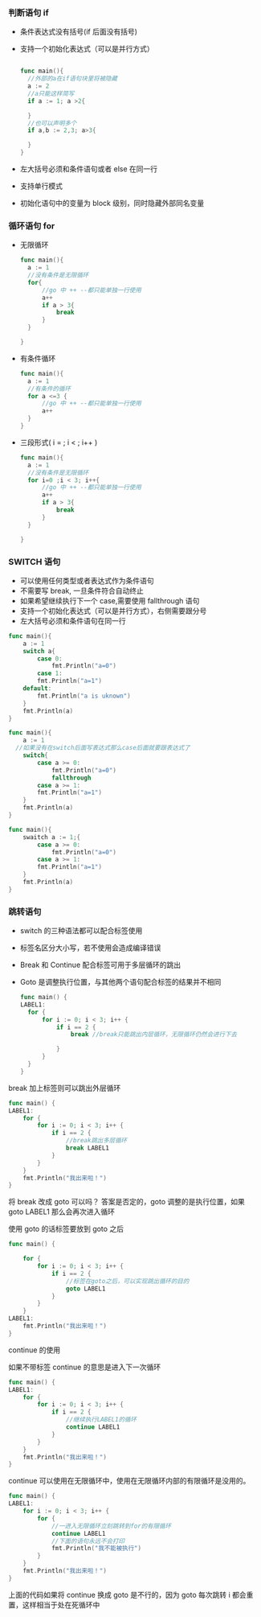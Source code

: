 ### 判断语句 if

- 条件表达式没有括号(if 后面没有括号)

- 支持一个初始化表达式（可以是并行方式）

  ```go

  func main(){
    //外部的a在if语句块里将被隐藏
    a := 2
    //a只能这样简写
    if a := 1; a >2{

  	}
    //也可以声明多个
    if a,b := 2,3; a>3{

    }
  }


  ```

- 左大括号必须和条件语句或者 else 在同一行

- 支持单行模式

- 初始化语句中的变量为 block 级别，同时隐藏外部同名变量

### 循环语句 for

- 无限循环

  ```go
  func main(){
  	a := 1
  	//没有条件是无限循环
  	for{
  		//go 中 ++ --都只能单独一行使用
  		a++
  		if a > 3{
  			break
  		}
  	}

  }
  ```

- 有条件循环

  ```go
  func main(){
  	a := 1
  	//有条件的循环
  	for a <=3 {
  		//go 中 ++ --都只能单独一行使用
  		a++
  	}
  }
  ```

- 三段形式( i = ; i < ; i++ )

  ```go
  func main(){
  	a := 1
  	//没有条件是无限循环
  	for i=0 ;i < 3; i++{
  		//go 中 ++ --都只能单独一行使用
  		a++
  		if a > 3{
  			break
  		}
  	}

  }
  ```

### SWITCH 语句

- 可以使用任何类型或者表达式作为条件语句
- 不需要写 break, 一旦条件符合自动终止
- 如果希望继续执行下一个 case,需要使用 fallthrough 语句
- 支持一个初始化表达式（可以是并行方式），右侧需要跟分号
- 左大括号必须和条件语句在同一行

```go
func main(){
	a := 1
	switch a{
		case 0:
			fmt.Println("a=0")
		case 1:
    	fmt.Println("a=1")
    default:
    	fmt.Println("a is uknown")
	}
	fmt.Println(a)
}
```

```go
func main(){
	a := 1
  //如果没有在switch后面写表达式那么case后面就要跟表达式了
	switch{
		case a >= 0:
			fmt.Println("a=0")
			fallthrough
		case a >= 1:
    	fmt.Println("a=1")
	}
	fmt.Println(a)
}
```

```go
func main(){
	swaitch a := 1;{
		case a >= 0:
			fmt.Println("a=0")
		case a >= 1:
    	fmt.Println("a=1")
	}
	fmt.Println(a)
}
```

### 跳转语句

- switch 的三种语法都可以配合标签使用

- 标签名区分大小写，若不使用会造成编译错误

- Break 和 Continue 配合标签可用于多层循环的跳出

- Goto 是调整执行位置，与其他两个语句配合标签的结果并不相同

  ```go
  func main() {
  LABEL1:
  	for {
  		for i := 0; i < 3; i++ {
  			if i == 2 {
  				break //break只能跳出内层循环，无限循环仍然会进行下去

  			}
  		}
  	}
  }
  ```

break 加上标签则可以跳出外层循环

```go
func main() {
LABEL1:
	for {
		for i := 0; i < 3; i++ {
			if i == 2 {
				//break跳出多层循环
				break LABEL1
			}
		}
	}
	fmt.Println("我出来啦！")
}
```

将 break 改成 goto 可以吗？ 答案是否定的，goto 调整的是执行位置，如果 goto LABEL1 那么会再次进入循环

使用 goto 的话标签要放到 goto 之后

```go
func main() {

	for {
		for i := 0; i < 3; i++ {
			if i == 2 {
				//标签在goto之后，可以实现跳出循环的目的
				goto LABEL1
			}
		}
	}
LABEL1:
	fmt.Println("我出来啦！")
}
```

continue 的使用

如果不带标签 continue 的意思是进入下一次循环

```go
func main() {
LABEL1:
	for {
		for i := 0; i < 3; i++ {
			if i == 2 {
				//继续执行LABEL1的循环
				continue LABEL1
			}
		}
	}
	fmt.Println("我出来啦！")
}
```

continue 可以使用在无限循环中，使用在无限循环内部的有限循环是没用的。

```go
func main() {
LABEL1:
	for i := 0; i < 3; i++ {
		for {
			//一进入无限循环立刻跳转到for的有限循环
			continue LABEL1
			//下面的语句永远不会打印
			fmt.Println("我不能被执行")
		}
	}
	fmt.Println("我出来啦！")
}
```

上面的代码如果将 continue 换成 goto 是不行的，因为 goto 每次跳转 i 都会重置，这样相当于处在死循环中

